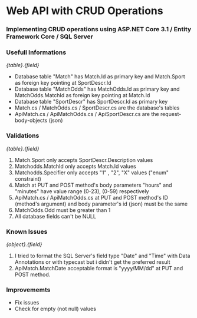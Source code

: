 # Web API with CRUD Operations

### Implementing CRUD operations using ASP.NET Core 3.1 / Entity Framework Core / SQL Server 

### Usefull Informations

*{table}.{field}*

* Database table "Match" has Match.Id as primary key and Match.Sport as foreign key pointing at SportDescr.Id
* Database table "MatchOdds" has MatchOdds.Id as primary key and MatchOdds.MatchId as foreign key pointing at Match.Id
* Database table "SportDescr" has SportDescr.Id as primary key 
* Match.cs / MatchOdds.cs / SportDescr.cs are the database's tables
* ApiMatch.cs / ApiMatchOdds.cs / ApiSportDescr.cs are the request-body-objects (json)


### Validations

*{table}.{field}*

1. Match.Sport only accepts SportDescr.Description values
1. Matchodds.MatchId only accepts Match.Id values
1. Matchodds.Specifier only accepts "1" , "2", "X" values ("enum" constraint)
1. Match at PUT and POST method's body parameters "hours" and "minutes" have value range (0-23), (0-59) respectively
1. ApiMatch.cs / ApiMatchOdds.cs at PUT and POST method's ID (method's argument) and body parameter's id (json) must be the same
1. MatchOdds.Odd must be greater than 1
1. All database fields can't be NULL

### Known Issues

*{object}.{field}*

1. I tried to format the SQL Server's field type "Date" and "Time" with Data Annotations or with typecast but i didn't get the preferred result
1. ApiMatch.MatchDate acceptable format is "yyyy/MM/dd" at PUT and POST method.  

### Improvememts

* Fix issues
* Check for empty (not null) values
